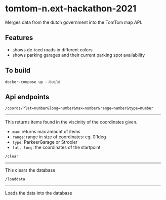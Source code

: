 # tomtom-n.ext-hackathon-2021

Merges data from the dutch government into the TomTom map API.

## Features
- shows de-iced roads in different colors.
- shows parking garages and their current parking spot availability

## To build
`docker-compose up --build`

## Api endpoints
`/coords/?lat=number&long=number&max=number&range=number&type=number`
___
This returns items found in the viscinity of the coordinates given.

- `max`: returns max amount of items
- `range`: range in size of coordinates: eg. 0.1deg
- `type`: ParkeerGarage or Strooier
- `lat, long`: the coordinates of the startpoint

`/clear`
___

This clears the database

`/loaddata`
___
Loads the data into the database


